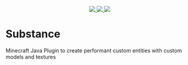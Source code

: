 
<p align="center">
<a href="https://www.codefactor.io/repository/github/substancemc/substance/stats">
<img src="https://www.codefactor.io/repository/github/substancemc/substance/badge">
</a>
<a href="https://bstats.org/plugin/bukkit/Substance/19207">
<img src="https://img.shields.io/bstats/players/19207">
</a>
<a href="https://bstats.org/plugin/bukkit/Substance/19207">
    <img src="https://img.shields.io/bstats/servers/19207">
</a>
</p>

# Substance
Minecraft Java Plugin to create performant custom entities with custom models and textures
